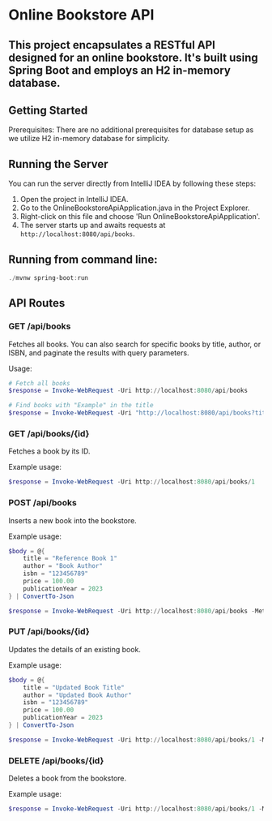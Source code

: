 # Online Bookstore API

This project encapsulates a RESTful API designed for an online bookstore. It's built using Spring Boot and employs an H2 in-memory database.
---

## Getting Started

Prerequisites: There are no additional prerequisites for database setup as we utilize H2 in-memory database for simplicity.

## Running the Server

You can run the server directly from IntelliJ IDEA by following these steps:

1. Open the project in IntelliJ IDEA.
2. Go to the OnlineBookstoreApiApplication.java in the Project Explorer.
3. Right-click on this file and choose 'Run OnlineBookstoreApiApplication'.
4. The server starts up and awaits requests at `http://localhost:8080/api/books`.

## Running from command line:

```powershell
./mvnw spring-boot:run
```

## API Routes

### GET /api/books

Fetches all books. You can also search for specific books by title, author, or ISBN, and paginate the results with query parameters.

Usage:

```powershell
# Fetch all books
$response = Invoke-WebRequest -Uri http://localhost:8080/api/books

# Find books with "Example" in the title
$response = Invoke-WebRequest -Uri "http://localhost:8080/api/books?title=Reference"

```

### GET /api/books/{id}

Fetches a book by its ID.

Example usage:

```powershell
$response = Invoke-WebRequest -Uri http://localhost:8080/api/books/1
```

### POST /api/books

Inserts a new book into the bookstore.

Example usage:

```powershell
$body = @{
    title = "Reference Book 1"
    author = "Book Author"
    isbn = "123456789"
    price = 100.00
    publicationYear = 2023
} | ConvertTo-Json

$response = Invoke-WebRequest -Uri http://localhost:8080/api/books -Method POST -Body $body -ContentType "application/json"
```

### PUT /api/books/{id}

Updates the details of an existing book.

Example usage:

```powershell
$body = @{
    title = "Updated Book Title"
    author = "Updated Book Author"
    isbn = "123456789"
    price = 100.00
    publicationYear = 2023
} | ConvertTo-Json

$response = Invoke-WebRequest -Uri http://localhost:8080/api/books/1 -Method PUT -Body $body -ContentType "application/json"
```

### DELETE /api/books/{id}

Deletes a book from the bookstore.

Example usage:

```powershell
$response = Invoke-WebRequest -Uri http://localhost:8080/api/books/1 -Method DELETE
```

